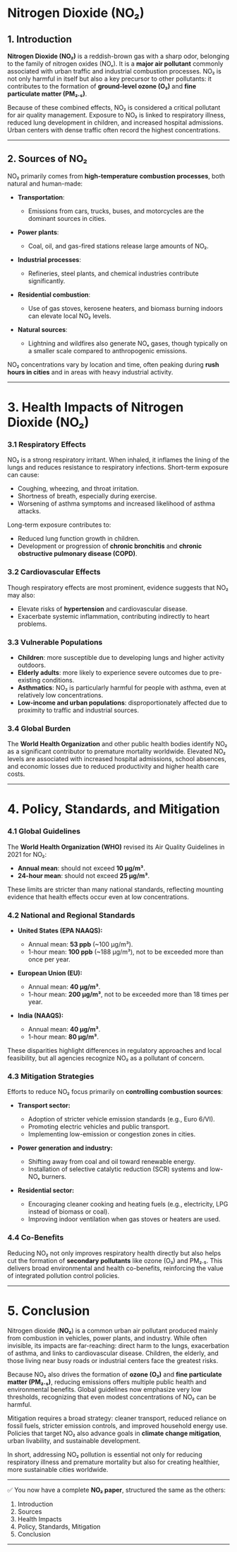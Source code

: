 # **Nitrogen Dioxide (NO₂)**

## 1. Introduction

**Nitrogen Dioxide (NO₂)** is a reddish-brown gas with a sharp odor, belonging to the family of nitrogen oxides (NOₓ). It is a **major air pollutant** commonly associated with urban traffic and industrial combustion processes. NO₂ is not only harmful in itself but also a key precursor to other pollutants: it contributes to the formation of **ground-level ozone (O₃)** and **fine particulate matter (PM₂.₅)**.

Because of these combined effects, NO₂ is considered a critical pollutant for air quality management. Exposure to NO₂ is linked to respiratory illness, reduced lung development in children, and increased hospital admissions. Urban centers with dense traffic often record the highest concentrations.

---

## 2. Sources of NO₂

NO₂ primarily comes from **high-temperature combustion processes**, both natural and human-made:

* **Transportation**:

  * Emissions from cars, trucks, buses, and motorcycles are the dominant sources in cities.
* **Power plants**:

  * Coal, oil, and gas-fired stations release large amounts of NO₂.
* **Industrial processes**:

  * Refineries, steel plants, and chemical industries contribute significantly.
* **Residential combustion**:

  * Use of gas stoves, kerosene heaters, and biomass burning indoors can elevate local NO₂ levels.
* **Natural sources**:

  * Lightning and wildfires also generate NOₓ gases, though typically on a smaller scale compared to anthropogenic emissions.

NO₂ concentrations vary by location and time, often peaking during **rush hours in cities** and in areas with heavy industrial activity.

---

# **3. Health Impacts of Nitrogen Dioxide (NO₂)**

### 3.1 Respiratory Effects

NO₂ is a strong respiratory irritant. When inhaled, it inflames the lining of the lungs and reduces resistance to respiratory infections. Short-term exposure can cause:

* Coughing, wheezing, and throat irritation.
* Shortness of breath, especially during exercise.
* Worsening of asthma symptoms and increased likelihood of asthma attacks.

Long-term exposure contributes to:

* Reduced lung function growth in children.
* Development or progression of **chronic bronchitis** and **chronic obstructive pulmonary disease (COPD)**.

### 3.2 Cardiovascular Effects

Though respiratory effects are most prominent, evidence suggests that NO₂ may also:

* Elevate risks of **hypertension** and cardiovascular disease.
* Exacerbate systemic inflammation, contributing indirectly to heart problems.

### 3.3 Vulnerable Populations

* **Children**: more susceptible due to developing lungs and higher activity outdoors.
* **Elderly adults**: more likely to experience severe outcomes due to pre-existing conditions.
* **Asthmatics**: NO₂ is particularly harmful for people with asthma, even at relatively low concentrations.
* **Low-income and urban populations**: disproportionately affected due to proximity to traffic and industrial sources.

### 3.4 Global Burden

The **World Health Organization** and other public health bodies identify NO₂ as a significant contributor to premature mortality worldwide. Elevated NO₂ levels are associated with increased hospital admissions, school absences, and economic losses due to reduced productivity and higher health care costs.

---

# **4. Policy, Standards, and Mitigation**

### 4.1 Global Guidelines

The **World Health Organization (WHO)** revised its Air Quality Guidelines in 2021 for NO₂:

* **Annual mean**: should not exceed **10 µg/m³**.
* **24-hour mean**: should not exceed **25 µg/m³**.

These limits are stricter than many national standards, reflecting mounting evidence that health effects occur even at low concentrations.

### 4.2 National and Regional Standards

* **United States (EPA NAAQS):**

  * Annual mean: **53 ppb** (~100 µg/m³).
  * 1-hour mean: **100 ppb** (~188 µg/m³), not to be exceeded more than once per year.
* **European Union (EU):**

  * Annual mean: **40 µg/m³**.
  * 1-hour mean: **200 µg/m³**, not to be exceeded more than 18 times per year.
* **India (NAAQS):**

  * Annual mean: **40 µg/m³**.
  * 1-hour mean: **80 µg/m³**.

These disparities highlight differences in regulatory approaches and local feasibility, but all agencies recognize NO₂ as a pollutant of concern.

### 4.3 Mitigation Strategies

Efforts to reduce NO₂ focus primarily on **controlling combustion sources**:

* **Transport sector:**

  * Adoption of stricter vehicle emission standards (e.g., Euro 6/VI).
  * Promoting electric vehicles and public transport.
  * Implementing low-emission or congestion zones in cities.
* **Power generation and industry:**

  * Shifting away from coal and oil toward renewable energy.
  * Installation of selective catalytic reduction (SCR) systems and low-NOₓ burners.
* **Residential sector:**

  * Encouraging cleaner cooking and heating fuels (e.g., electricity, LPG instead of biomass or coal).
  * Improving indoor ventilation when gas stoves or heaters are used.

### 4.4 Co-Benefits

Reducing NO₂ not only improves respiratory health directly but also helps cut the formation of **secondary pollutants** like ozone (O₃) and PM₂.₅. This delivers broad environmental and health co-benefits, reinforcing the value of integrated pollution control policies.

---

# **5. Conclusion**

Nitrogen dioxide (**NO₂**) is a common urban air pollutant produced mainly from combustion in vehicles, power plants, and industry. While often invisible, its impacts are far-reaching: direct harm to the lungs, exacerbation of asthma, and links to cardiovascular disease. Children, the elderly, and those living near busy roads or industrial centers face the greatest risks.

Because NO₂ also drives the formation of **ozone (O₃)** and **fine particulate matter (PM₂.₅)**, reducing emissions offers multiple public health and environmental benefits. Global guidelines now emphasize very low thresholds, recognizing that even modest concentrations of NO₂ can be harmful.

Mitigation requires a broad strategy: cleaner transport, reduced reliance on fossil fuels, stricter emission controls, and improved household energy use. Policies that target NO₂ also advance goals in **climate change mitigation**, urban livability, and sustainable development.

In short, addressing NO₂ pollution is essential not only for reducing respiratory illness and premature mortality but also for creating healthier, more sustainable cities worldwide.

---

✅ You now have a complete **NO₂ paper**, structured the same as the others:

1. Introduction
2. Sources
3. Health Impacts
4. Policy, Standards, Mitigation
5. Conclusion

---
